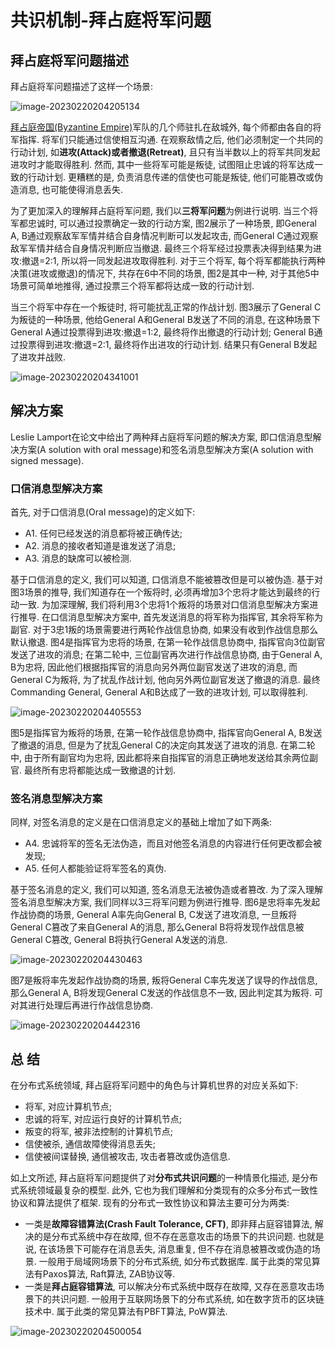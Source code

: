 # 共识机制-拜占庭将军问题

## 拜占庭将军问题描述

拜占庭将军问题描述了这样一个场景:

![image-20230220204205134](https://raw.githubusercontent.com/MarcLan/pic/main/image-20230220204205134.png)

[拜占庭帝国(Byzantine Empire)](https://link.zhihu.com/?target=https%3A//en.wikipedia.org/wiki/Byzantine_Empire)军队的几个师驻扎在敌城外, 每个师都由各自的将军指挥. 将军们只能通过信使相互沟通. 在观察敌情之后, 他们必须制定一个共同的行动计划, 如**进攻(Attack)**或者**撤退(Retreat)**, 且只有当半数以上的将军共同发起进攻时才能取得胜利. 然而, 其中一些将军可能是叛徒, 试图阻止忠诚的将军达成一致的行动计划. 更糟糕的是, 负责消息传递的信使也可能是叛徒, 他们可能篡改或伪造消息, 也可能使得消息丢失.

为了更加深入的理解拜占庭将军问题, 我们以**三将军问题**为例进行说明. 当三个将军都忠诚时, 可以通过投票确定一致的行动方案, 图2展示了一种场景, 即General A, B通过观察敌军军情并结合自身情况判断可以发起攻击, 而General C通过观察敌军军情并结合自身情况判断应当撤退. 最终三个将军经过投票表决得到结果为进攻:撤退=2:1, 所以将一同发起进攻取得胜利. 对于三个将军, 每个将军都能执行两种决策(进攻或撤退)的情况下, 共存在6中不同的场景, 图2是其中一种, 对于其他5中场景可简单地推得, 通过投票三个将军都将达成一致的行动计划.

当三个将军中存在一个叛徒时, 将可能扰乱正常的作战计划. 图3展示了General C为叛徒的一种场景, 他给General A和General B发送了不同的消息, 在这种场景下General A通过投票得到进攻:撤退=1:2, 最终将作出撤退的行动计划; General B通过投票得到进攻:撤退=2:1, 最终将作出进攻的行动计划. 结果只有General B发起了进攻并战败.

![image-20230220204341001](https://raw.githubusercontent.com/MarcLan/pic/main/image-20230220204341001.png)

## 解决方案

Leslie Lamport在论文中给出了两种拜占庭将军问题的解决方案, 即口信消息型解决方案(A solution with oral message)和签名消息型解决方案(A solution with signed message).

### 口信消息型解决方案

首先, 对于口信消息(Oral message)的定义如下:

- A1. 任何已经发送的消息都将被正确传达;
- A2. 消息的接收者知道是谁发送了消息;
- A3. 消息的缺席可以被检测.

基于口信消息的定义, 我们可以知道, 口信消息不能被篡改但是可以被伪造. 基于对图3场景的推导, 我们知道存在一个叛将时, 必须再增加3个忠将才能达到最终的行动一致. 为加深理解, 我们将利用3个忠将1个叛将的场景对口信消息型解决方案进行推导. 在口信消息型解决方案中, 首先发送消息的将军称为指挥官, 其余将军称为副官. 对于3忠1叛的场景需要进行两轮作战信息协商, 如果没有收到作战信息那么默认撤退. 图4是指挥官为忠将的场景, 在第一轮作战信息协商中, 指挥官向3位副官发送了进攻的消息; 在第二轮中, 三位副官再次进行作战信息协商, 由于General A, B为忠将, 因此他们根据指挥官的消息向另外两位副官发送了进攻的消息, 而General C为叛将, 为了扰乱作战计划, 他向另外两位副官发送了撤退的消息. 最终Commanding General, General A和B达成了一致的进攻计划, 可以取得胜利.

![image-20230220204405553](https://raw.githubusercontent.com/MarcLan/pic/main/image-20230220204405553.png)

图5是指挥官为叛将的场景, 在第一轮作战信息协商中, 指挥官向General A, B发送了撤退的消息, 但是为了扰乱General C的决定向其发送了进攻的消息. 在第二轮中, 由于所有副官均为忠将, 因此都将来自指挥官的消息正确地发送给其余两位副官. 最终所有忠将都能达成一致撤退的计划.

### 签名消息型解决方案

同样, 对签名消息的定义是在口信消息定义的基础上增加了如下两条:

- A4. 忠诚将军的签名无法伪造，而且对他签名消息的内容进行任何更改都会被发现;
- A5. 任何人都能验证将军签名的真伪.

基于签名消息的定义, 我们可以知道, 签名消息无法被伪造或者篡改. 为了深入理解签名消息型解决方案, 我们同样以3三将军问题为例进行推导. 图6是忠将率先发起作战协商的场景, General A率先向General B, C发送了进攻消息, 一旦叛将General C篡改了来自General A的消息, 那么General B将将发现作战信息被General C篡改, General B将执行General A发送的消息.

![image-20230220204430463](https://raw.githubusercontent.com/MarcLan/pic/main/image-20230220204430463.png)

图7是叛将率先发起作战协商的场景, 叛将General C率先发送了误导的作战信息, 那么General A, B将发现General C发送的作战信息不一致, 因此判定其为叛将. 可对其进行处理后再进行作战信息协商.

![image-20230220204442316](https://raw.githubusercontent.com/MarcLan/pic/main/image-20230220204442316.png)

## 总 结

在分布式系统领域, 拜占庭将军问题中的角色与计算机世界的对应关系如下:

- 将军, 对应计算机节点;
- 忠诚的将军, 对应运行良好的计算机节点;
- 叛变的将军, 被非法控制的计算机节点;
- 信使被杀, 通信故障使得消息丢失;
- 信使被间谍替换, 通信被攻击, 攻击者篡改或伪造信息.

如上文所述, 拜占庭将军问题提供了对**分布式共识问题**的一种情景化描述, 是分布式系统领域最复杂的模型. 此外, 它也为我们理解和分类现有的众多分布式一致性协议和算法提供了框架. 现有的分布式一致性协议和算法主要可分为两类:

- 一类是**故障容错算法(Crash Fault Tolerance, CFT)**, 即非拜占庭容错算法, 解决的是分布式系统中存在故障, 但不存在恶意攻击的场景下的共识问题. 也就是说, 在该场景下可能存在消息丢失, 消息重复, 但不存在消息被篡改或伪造的场景. 一般用于局域网场景下的分布式系统, 如分布式数据库. 属于此类的常见算法有Paxos算法, Raft算法, ZAB协议等.
- 一类是**拜占庭容错算法**, 可以解决分布式系统中既存在故障, 又存在恶意攻击场景下的共识问题. 一般用于互联网场景下的分布式系统, 如在数字货币的区块链技术中. 属于此类的常见算法有PBFT算法, PoW算法.

![image-20230220204500054](https://raw.githubusercontent.com/MarcLan/pic/main/image-20230220204500054.png)